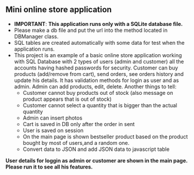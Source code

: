 ## Mini online store application

- __IMPORTANT__: **This application runs only with a SQLite database file.**
- Please make a db file and put the url into the method located in DBManager class.
- SQL tables are created automatically with some data for test when the application runs.
- This project is an example of a basic online store application working with SQL Database with 2 types of users (admin
  and customer) all the accounts having hashed passwords for security. Customer can buy products (add/remove from cart),
  send orders, see orders history and update his details. It has validation methods for login as user and as admin.
  Admin can add products, edit, delete. Another things to tell:
    - Customer cannot buy products out of stock (also message on product appears that is out of stock)
    - Customer cannot select a quantity that is bigger than the actual quantity
    - Admin can insert photos
    - Cart is saved in DB only after the order in sent
    - User is saved on session
    - On the main page is shown bestseller product based on the product bought by most of users,and a random one.
    - Convert data to JSON and add JSON data to javascript table

**User details for loggin as admin or customer are shown in the main page. Please run it to see all his features.**
  
